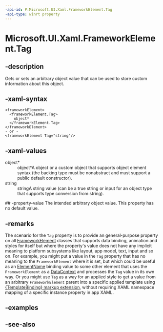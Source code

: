 ```yaml
---
-api-id: P:Microsoft.UI.Xaml.FrameworkElement.Tag
-api-type: winrt property
---
```


<!-- Property syntax
public object Tag { get;  set; }
-->

# Microsoft.UI.Xaml.FrameworkElement.Tag

## -description

Gets or sets an arbitrary object value that can be used to store custom information about this object.

## -xaml-syntax

```xaml
<frameworkElement>
  <frameworkElement.Tag>
    object*
  </frameworkElement.Tag>
</frameworkElement>
- or -
<frameworkElement Tag="string"/>
```

## -xaml-values
<dl><dt>object*</dt><dd>object*A object or a custom object that supports object element syntax (the backing type must be nonabstract and must support a public default constructor).</dd>
<dt>string</dt><dd>stringA string value (can be a true string or input for an object type that supports type conversion from string).</dd>
</dl>
## -property-value
The intended arbitrary object value. This property has no default value.

## -remarks

The scenario for the `Tag` property is to provide an general-purpose property on all [FrameworkElement](frameworkelement.md) classes that supports data binding, animation and styles for itself but where the property's value does not have any implicit meaning to platform subsystems like layout, app model, text, input and so on. For example, you might put a value in the `Tag` property that has no meaning to the `FrameworkElement` where it is set, but which could be useful as an [ElementName](../microsoft.ui.xaml.data/binding_elementname.md) binding value to some other element that uses the `FrameworkElement` as a [DataContext](frameworkelement_datacontext.md) and processes the `Tag` value in its own way. Or you might use `Tag` as a way for an applied style to get a value from an arbitrary `FrameworkElement` parent into a specific applied template using [{TemplateBinding} markup extension](/windows/uwp/xaml-platform/templatebinding-markup-extension), without requiring XAML namespace mapping of a specific instance property in app XAML.

## -examples

## -see-also

